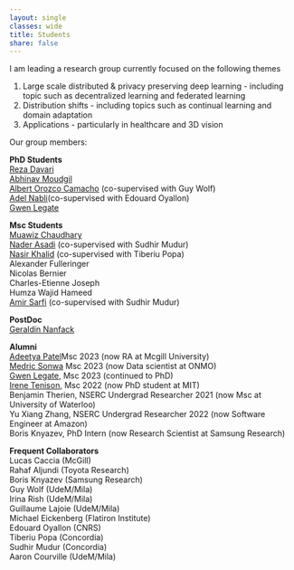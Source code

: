 ```yaml
---
layout: single
classes: wide
title: Students
share: false
---
```


I am leading a research group currently focused on the following themes<br>
1) Large scale distributed & privacy preserving deep learning - including topic such as decentralized learning and federated learning<br>
2) Distribution shifts - including topics such as continual learning and domain adaptation<br>
3) Applications - particularly in healthcare and 3D vision <br>

Our group members: 

**PhD Students**<br>
[Reza Davari](https://davari.io)<br>
[Abhinav Moudgil](https://amoudgl.github.io/)<br>
[Albert Orozco Camacho](https://scholar.google.com/citations?user=zYXzEisAAAAJ&hl=es) (co-supervised with Guy Wolf)<br>
[Adel Nabli](https://scholar.google.com/citations?user=bvNfLmMAAAAJ&hl=en)(co-supervised with Edouard Oyallon) <br>
[Gwen Legate](https://scholar.google.com/citations?hl=en&user=hwERHFYAAAAJ)<br>


**Msc Students**<br>
[Muawiz Chaudhary](https://scholar.google.ca/citations?hl=en&user=4Z8ePskAAAAJ)<br>
[Nader Asadi](https://naderasadi.github.io/) (co-supervised with Sudhir Mudur)<br>
[Nasir Khalid](https://www.nasir.lol) (co-supervised with Tiberiu Popa)<br>
Alexander Fulleringer<br>
Nicolas Bernier <br>
Charles-Etienne Joseph<br>
Humza Wajid Hameed <br>
[Amir Sarfi](https://scholar.google.com/citations?user=KcYl7zsAAAAJ&hl=en) (co-supervised with Sudhir Mudur)

**PostDoc**<br>
[Geraldin Nanfack](https://gerald4.github.io/) 

**Alumni**<br>
[Adeetya Patel](https://ca.linkedin.com/in/adeetyap)Msc 2023 (now RA at Mcgill University)<br> 
[Medric Sonwa](https://github.com/medric49) Msc 2023 (now Data scientist at ONMO) <br>
[Gwen Legate](https://scholar.google.com/citations?hl=en&user=hwERHFYAAAAJ), Msc 2023 (continued to PhD)<br>
[Irene Tenison](https://scholar.google.com/citations?user=piW3r38AAAAJ&hl=en), Msc 2022 (now PhD student at MIT)<br>
Benjamin Therien, NSERC Undergrad Researcher 2021 (now Msc at University of Waterloo)<br>
Yu Xiang Zhang, NSERC Undergrad Researcher 2022 (now Software Engineer at Amazon)<br>
Boris Knyazev, PhD Intern (now Research Scientist at Samsung Research)



**Frequent Collaborators**<br>
Lucas Caccia (McGill) <br>
Rahaf Aljundi (Toyota Research)<br>
Boris Knyazev (Samsung Research)<br>
Guy Wolf (UdeM/Mila)<br>
Irina Rish (UdeM/Mila)<br>
Guillaume Lajoie (UdeM/Mila)<br>
Michael Eickenberg (Flatiron Institute)<br>
Edouard Oyallon (CNRS)<br>
Tiberiu Popa (Concordia)<br>
Sudhir Mudur (Concordia) <br>
Aaron Courville (UdeM/Mila)



